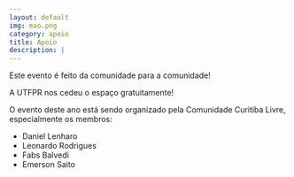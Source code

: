 ```yaml
---
layout: default
img: mao.png
category: apoio
title: Apoio
description: |
---
```

Este evento é feito da comunidade para a comunidade!

A UTFPR nos cedeu o espaço gratuitamente!

O evento deste ano está sendo organizado pela Comunidade Curitiba Livre, especialmente os membros:

- Daniel Lenharo
- Leonardo Rodrigues
- Fabs Balvedi
- Emerson Saito